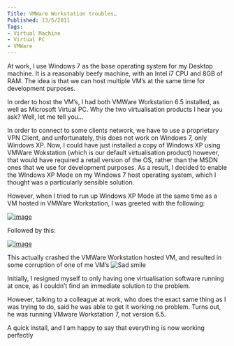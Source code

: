 ```yaml
---
Title: VMWare Workstation troubles…
Published: 13/5/2011
Tags:
- Virtual Machine
- Virtual PC
- VMWare
---
```


At work, I use Windows 7 as the base operating system for my Desktop machine. It is a reasonably beefy machine, with an Intel i7 CPU and 8GB of RAM. The idea is that we can host multiple VM’s at the same time for development purposes.

In order to host the VM’s, I had both VMWare Workstation 6.5 installed, as well as Microsoft Virtual PC. Why the two virtualisation products I hear you ask? Well, let me tell you…

In order to connect to some clients network, we have to use a proprietary VPN Client, and unfortunately, this does not work on Windows 7, only Windows XP. Now, I could have just installed a copy of Windows XP using VMWare Wokstation (which is our default virtualisation product) however, that would have required a retail version of the OS, rather than the MSDN ones that we use for development purposes. As a result, I decided to enable the WIndows XP Mode on my Windows 7 host operating system, which I thought was a particularly sensible solution.

However, when I tried to run up Windows XP Mode at the same time as a VM hosted in VMWare Workstation, I was greeted with the following:

[![image](http://www.gep13.co.uk/blog/wp-content/uploads/VMWare-Workstation-troubles_11F5D/image_thumb.png)](http://www.gep13.co.uk/blog/wp-content/uploads/VMWare-Workstation-troubles_11F5D/image.png)

Followed by this:

[![image](http://www.gep13.co.uk/blog/wp-content/uploads/VMWare-Workstation-troubles_11F5D/image_thumb_3.png)](http://www.gep13.co.uk/blog/wp-content/uploads/VMWare-Workstation-troubles_11F5D/image_3.png)

This actually crashed the VMWare Workstation hosted VM, and resulted in some corruption of one of me VM’s ![Sad smile](http://www.gep13.co.uk/blog/wp-content/uploads/VMWare-Workstation-troubles_11F5D/wlEmoticon-sadsmile.png)

Initially, I resigned myself to only having one virtualisation software running at once, as I couldn’t find an immediate solution to the problem.

However, talking to a colleague at work, who does the exact same thing as I was trying to do, said he was able to get it working no problem. Turns out, he was running VMware Workstation 7, not version 6.5.

A quick install, and I am happy to say that everything is now working perfectly
